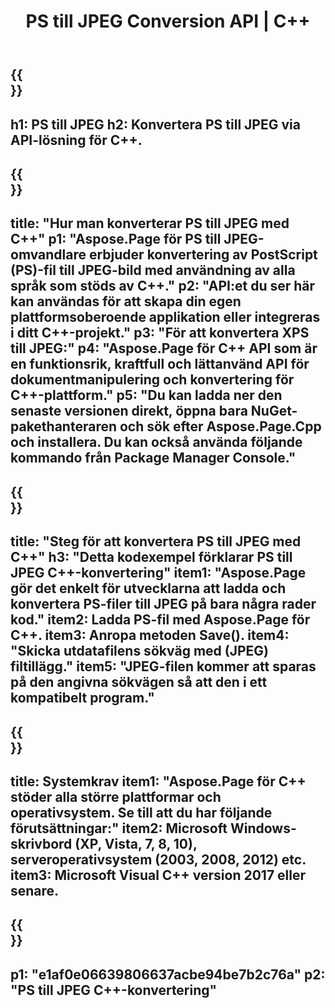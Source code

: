﻿---
translation: true
template: /_templates/_conversion-child-cpp.md
title: PS till JPEG Conversion API | C++
url: /cpp/conversion/ps-to-jpeg/
description: PS till JPEG-konvertering tillhandahålls av Aspose.Page för C++ API-lösning. Fungerar i C++ Runtime Environment för Windows 32 bitar, Windows 64 bitar och Linux 64 bitar.
informat: PS
outformat: JPEG
otherformats: XPS EPS
---

{{<section banner>}}
---
h1: PS till JPEG
h2: Konvertera PS till JPEG via API-lösning för C++.
---

{{<section overview>}}
---
title: "Hur man konverterar PS till JPEG med C++"
p1: "Aspose.Page för PS till JPEG-omvandlare erbjuder konvertering av PostScript (PS)-fil till JPEG-bild med användning av alla språk som stöds av C++."
p2: "API:et du ser här kan användas för att skapa din egen plattformsoberoende applikation eller integreras i ditt C++-projekt."
p3: "För att konvertera XPS till JPEG:"
p4: "Aspose.Page för C++ API som är en funktionsrik, kraftfull och lättanvänd API för dokumentmanipulering och konvertering för C++-plattform."
p5: "Du kan ladda ner den senaste versionen direkt, öppna bara NuGet-pakethanteraren och sök efter Aspose.Page.Cpp och installera. Du kan också använda följande kommando från Package Manager Console."
---

{{<section feature1>}}
---
title: "Steg för att konvertera PS till JPEG med C++"
h3: "Detta kodexempel förklarar PS till JPEG C++-konvertering"
item1: "Aspose.Page gör det enkelt för utvecklarna att ladda och konvertera PS-filer till JPEG på bara några rader kod."
item2: Ladda PS-fil med Aspose.Page för C++.
item3: Anropa metoden Save().
item4: "Skicka utdatafilens sökväg med (JPEG) filtillägg."
item5: "JPEG-filen kommer att sparas på den angivna sökvägen så att den i ett kompatibelt program."
---

{{<section feature2>}}
---
title: Systemkrav
item1: "Aspose.Page för C++ stöder alla större plattformar och operativsystem. Se till att du har följande förutsättningar:"
item2: Microsoft Windows-skrivbord (XP, Vista, 7, 8, 10), serveroperativsystem (2003, 2008, 2012) etc.
item3: Microsoft Visual C++ version 2017 eller senare.
---

{{<section gist>}}
---
p1: "e1af0e06639806637acbe94be7b2c76a"
p2: "PS till JPEG C++-konvertering"
---
